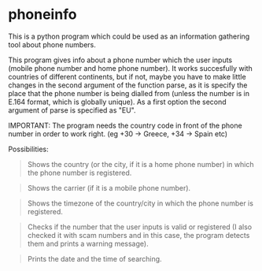 # phoneinfo

This is a python program which could be used as an information gathering tool about phone numbers.

This program gives info about a phone number which the user inputs (mobile phone number and home phone number).
It works succesfully with countries of different continents, but if not, maybe you have to make little changes in the second argument of the function parse, as it is specify the place that the phone number is being dialled from (unless the number is in E.164 format, which is globally unique). As a first option the second argument of parse is specified as "EU". 



IMPORTANT: The program needs the country code in front of the phone number in order to work right. (eg +30 -> Greece, +34 -> Spain etc)


Possibilities:
> Shows the country (or the city, if it is a home phone number) in which the phone number is registered.

> Shows the carrier (if it is a mobile phone number).

> Shows the timezone of the country/city in which the phone number is registered.

> Checks if the number that the user inputs is valid or registered (I also checked it with scam numbers and in this case, the program detects them and prints a warning message).

> Prints the date and the time of searching.
